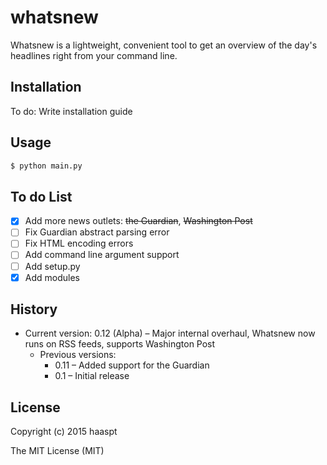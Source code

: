 # whatsnew

Whatsnew is a lightweight, convenient tool to get an overview of the day's headlines right from your command line.

## Installation

To do: Write installation guide

## Usage

```bash
$ python main.py
```
## To do List

- [x] Add more news outlets: ~~the Guardian~~, ~~Washington Post~~
- [ ] Fix Guardian abstract parsing error
- [ ] Fix HTML encoding errors
- [ ] Add command line argument support
- [ ] Add setup.py
- [x] Add modules

## History

- Current version: 0.12 (Alpha) – Major internal overhaul, Whatsnew now runs on RSS feeds, supports Washington Post
  - Previous versions:
  	- 0.11 – Added support for the Guardian
	- 0.1 – Initial release
## License

Copyright (c) 2015 haaspt

The MIT License (MIT)